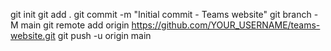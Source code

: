 git init
git add .
git commit -m "Initial commit - Teams website"
git branch -M main
git remote add origin https://github.com/YOUR_USERNAME/teams-website.git
git push -u origin main
